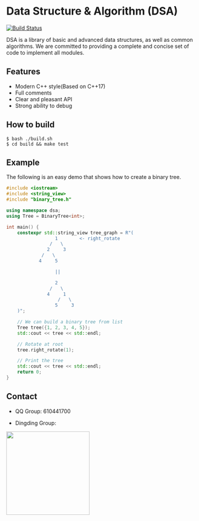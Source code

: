 # Data Structure & Algorithm (DSA)

[![Build Status](https://www.travis-ci.org/ivanallen/dsa.svg?branch=master)](https://travis-ci.com/ivanallen/dsa)

DSA is a library of basic and advanced data structures, as well as common algorithms. We are committed to providing a complete and concise set of code to implement all modules.

## Features

- Modern C++ style(Based on C++17)
- Full comments
- Clear and pleasant API
- Strong ability to debug

## How to build

```
$ bash ./build.sh
$ cd build && make test
```

## Example

The following is an easy demo that shows how to create a binary tree.

```c++
#include <iostream>
#include <string_view>
#include "binary_tree.h"

using namespace dsa;
using Tree = BinaryTree<int>;

int main() {
    constexpr std::string_view tree_graph = R"(
                  1        <- right_rotate
                /   \
               2     3
             /   \
            4     5

                  ||

                  2
                /   \
               4     1
                   /   \
                  5     3
    )";

    // We can build a binary tree from list
    Tree tree({1, 2, 3, 4, 5});
    std::cout << tree << std::endl;

    // Rotate at root
    tree.right_rotate(1);

    // Print the tree
    std::cout << tree << std::endl;
    return 0;
}
```

## Contact

- QQ Group: 610441700

- Dingding Group:

<img src="https://github.com/ivanallen/dsa/blob/master/docs/images/DingDingGroup.png"  height="220" width="220">
